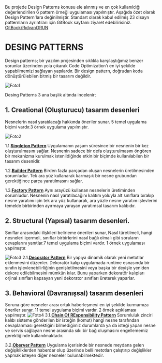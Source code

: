 Bu projede Design Patterns konusu ele alınmış ve en çok kullanıldığı değerlendirilen 6 pattern örneği uygulaması yapılmıştır.
Aşağıda özet olarak Design Pattern'lara değinilmiştir. Standart olarak kabul edilmiş 23 disayn patternların ayrıntıları için GitBook sayfamı ziyaret edebilirisiniz. [GitBook/RıdvanORUN](https://ridvanorun.gitbook.io/desing-patterns/)

# DESING PATTERNS
Design patterns; bir yazılım projesinden sıklıkla karşılaştığımız benzer sorunlar üzerinden yola çıkarak Code Optimization'ı en iyi şekilde yapabilmemizi sağlayan yapılardır. Bir design pattern, doğrudan koda dönüştürülebilen bitmiş bir tasarım değildir.

![Foto1](https://gblobscdn.gitbook.com/assets%2F-MPTaJDw4ydhbhVvAsOm%2F-MPTaM0_Y1UdPD2LkwOB%2F-MPTcD0S4db3dErXE82I%2FDesingPatterns.png?alt=media&token=54161a63-d5fc-4a93-a53b-291a773abf67)

Desing Patterns 3 ana başlık altında incelenir;

## 1. Creational (Oluşturucu) tasarım desenleri
Nesnelerin nasıl yaratılacağı hakkında öneriler sunar. 5 temel uygulama biçimi vardır.3 örnek uygulama yapılmıştır.

![Foto2](https://gblobscdn.gitbook.com/assets%2F-MPTaJDw4ydhbhVvAsOm%2F-MPTaM0_Y1UdPD2LkwOB%2F-MPTh0vf9cnsHitrE6eJ%2FCreationalDesignPattern.jpg?alt=media&token=d60f5476-7977-437b-be31-e15738745a28)
   
   1.1.[**Singleton Pattern**](https://github.com/RidvanOrun/DesignPatternsSolution/tree/master/SingletonPattern) Uygulamanın yaşam süresince bir nesnenin bir kez oluşturulmasını sağlar. Nesnenin sadece bir defa oluşturulmasını öngören bir mekanizma kurulmak istenildiğinde etkin bir biçimde kullanılabilen bir tasarım desenidir.
  
   1.2.[**Builder Pattern**](https://github.com/RidvanOrun/DesignPatternsSolution/tree/master/BuilderPattern) Birden fazla parçadan oluşan nesnelerin üretilmesinden sorumludur. Tek ara yüz kullanarak karmaşık bir nesne grubundan gerektiğince parça yaratılmasını sağlar.
   
   1.3.[**Factory Pattern**](https://github.com/RidvanOrun/DesignPatternsSolution/tree/master/FactoryMethod)  Aynı arayüzü kullanan nesnelerin üretiminden sorumludur. Nesnenin nasıl yaratılacağını kalıtım yoluyla alt sınıflara bırakıp nesne yaratımı için tek ara yüz kullanarak, ara yüzle nesne yaratım işlevlerini temelde birbirinden ayırmaya yarayan yaratımsal tasarım kalıbıdır.
   
## 2. Structural  (Yapısal) tasarım desenleri. 
Sınıflar arasındaki ilişkileri belirleme önerileri sunar, Nasıl türetilmeli, hangi nesneleri içermeli, sınıflar birbirlerini nasıl bağlı olmalı gibi soruların cevaplarını yanıtlar.7 temel uygulama biçimi vardır. 1 örnek uygulaması yapılmıştır.

![Foto3](https://gblobscdn.gitbook.com/assets%2F-MPTaJDw4ydhbhVvAsOm%2F-MPTaM0_Y1UdPD2LkwOB%2F-MPTirIRzNhH21-F2NWn%2FStructuralDesignPatterns.png?alt=media&token=424346af-a2f7-4d5b-82b6-8f217f670988)
   2.1.[**Decorator Pattern**](https://github.com/RidvanOrun/DesignPatternsSolution/tree/master/DecoratorPattern) Bir yapıya dinamik olarak yeni metotlar eklenmesini düzenler. Dekoratör kalıp uygulamada runtime esnasında bir sınıfın işlevlenebilirliğinin genişletilmesini veya başka bir deyişle yeniden dekore edilebilmesini mümkün kılar. Bunu yaparken dekoratör kalıpları orjinal sınıfları kapsayan yeni dekorator sınıfları üreterek yaparlar.
   
## 3. Behavioral (Davranışsal) tasarım desenleri
Soruna göre nesneler arası ortak haberleşmeyi en iyi şekilde kurmamıza öneriler sunar. 11 temel uygulama biçimi vardır. 2 örnek açıklaması yapılmıştır.
![Foto4](https://gblobscdn.gitbook.com/assets%2F-MPTaJDw4ydhbhVvAsOm%2F-MPTaM0_Y1UdPD2LkwOB%2F-MPTiun-1wemaFunaIVb%2FBehavioralDesingPatterns.png?alt=media&token=2c694f1b-2174-4181-8553-9301f4a07da5)
   3.1.[**Chain Of REsponsibility Pattern**](https://github.com/RidvanOrun/DesignPatternsSolution/tree/master/TheChainOfResponsibityPattern) Sorumluluk zinciri kalıbı sisteme gönderilen bir isteğin (komut) hangi nesne tarafından cevaplanması gerektiğini bilmediğimiz durumlarda ya da isteği yapan nesne ve servis sağlayan nesne arasında sıkı bir bağ oluşmasını engellememiz gerektiğinde kullanılmaktadır.
   
   3.2.[**Oberver Pattern**](https://github.com/RidvanOrun/DesignPatternsSolution/tree/master/ObserverPattern) Uygulama içerisinde bir nesnede meydana gelen değişikliklerden haberdar olup üzerinde belli metotları çalıştırıp değişlikler yapmak isteyen diğer nesneler bulunabilmektedir. 
   
   
